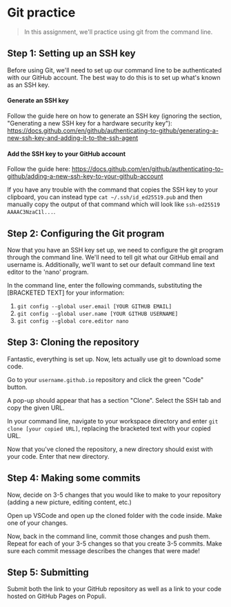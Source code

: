 # Git practice

> In this assignment, we'll practice using git from the command line.

## Step 1: Setting up an SSH key

Before using Git, we'll need to set up our command line to be authenticated with our GitHub account. The best way to do this is to set up what's known as an SSH key.

#### Generate an SSH key

Follow the guide here on how to generate an SSH key (ignoring the section, "Generating a new SSH key for a hardware security key"): https://docs.github.com/en/github/authenticating-to-github/generating-a-new-ssh-key-and-adding-it-to-the-ssh-agent

#### Add the SSH key to your GitHub account

Follow the guide here: https://docs.github.com/en/github/authenticating-to-github/adding-a-new-ssh-key-to-your-github-account

If you have any trouble with the command that copies the SSH key to your clipboard, you can instead type `cat ~/.ssh/id_ed25519.pub` and then manually copy the output of that command which will look like `ssh-ed25519 AAAAC3NzaC1l...`.

## Step 2: Configuring the Git program

Now that you have an SSH key set up, we need to configure the git program through the command line. We'll need to tell git what our GitHub email and username is. Additionally, we'll want to set our default command line text editor to the 'nano' program.

In the command line, enter the following commands, substituting the [BRACKETED TEXT] for your information:

1. `git config --global user.email [YOUR GITHUB EMAIL]`
1. `git config --global user.name [YOUR GITHUB USERNAME]`
1. `git config --global core.editor nano`

## Step 3: Cloning the repository

Fantastic, everything is set up. Now, lets actually use git to download some code.

Go to your `username.github.io` repository and click the green "Code" button.

A pop-up should appear that has a section "Clone". Select the SSH tab and copy the given URL.

In your command line, navigate to your workspace directory and enter `git clone [your copied URL]`, replacing the bracketed text with your copied URL.

Now that you've cloned the repository, a new directory should exist with your code. Enter that new directory.

## Step 4: Making some commits

Now, decide on 3-5 changes that you would like to make to your repository (adding a new picture, editing content, etc.)

Open up VSCode and open up the cloned folder with the code inside. Make one of your changes.

Now, back in the command line, commit those changes and push them. Repeat for each of your 3-5 changes so that you create 3-5 commits. Make sure each commit message describes the changes that were made!

## Step 5: Submitting

Submit both the link to your GitHub repository as well as a link to your code hosted on GitHub Pages on Populi.
